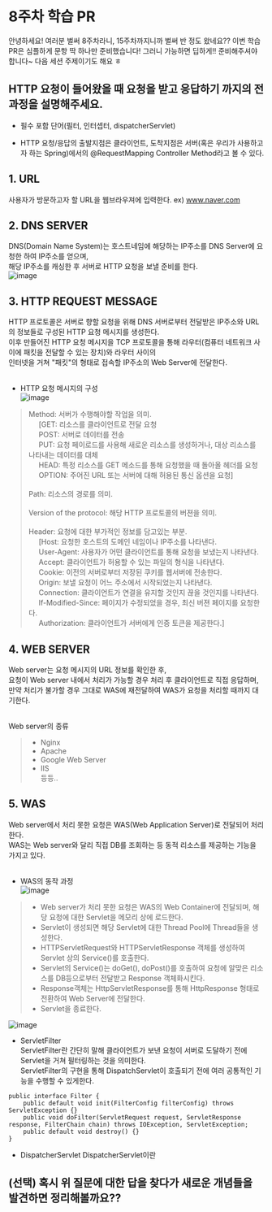 # 8주차 학습 PR

안녕하세요! 여러분 벌써 8주차라니, 15주차까지니까 벌써 반 정도 왔네요??
이번 학습 PR은 심플하게 문항 딱 하나만 준비했습니다!
그러니 가능하면 딥하게!! 준비해주셔야 합니다~ 다음 세션 주제이기도 해요 ㅎ

## HTTP 요청이 들어왔을 때 요청을 받고 응답하기 까지의 전 과정을 설명해주세요.
* 필수 포함 단어(필터, 인터셉터, dispatcherServlet)

* HTTP 요청/응답의 출발지점은 클라이언트, 도착지점은 서버(혹은 우리가 사용하고자 하는 Spring)에서의 @RequestMapping Controller Method라고 볼 수 있다.

## 1. URL
사용자가 방문하고자 할 URL을 웹브라우져에 입력한다.  ex) www.naver.com </br>

## 2. DNS SERVER
DNS(Domain Name System)는 호스트네임에 해당하는 IP주소를 DNS Server에 요청한 하여 IP주소를 얻으며,<br>
해당 IP주소를 캐싱한 후 서버로 HTTP 요청을 보낼 준비를 한다. <br>
![image](https://github.com/wambatcodeeee/COW-Spring-2/assets/103747580/fe696e1f-2e51-412c-873c-8a236a8bfbd3)


## 3. HTTP REQUEST MESSAGE
HTTP 프로토콜은 서버로 향할 요청을 위해 DNS 서버로부터 전달받은 IP주소와 URL의 정보들로 구성된 HTTP 요청 메시지를 생성한다.<br>
이후 만들어진 HTTP 요청 메시지을 TCP 프로토콜을 통해 라우터(컴퓨터 네트워크 사이에 패킷을 전달할 수 있는 장치)와 라우터 사이의<br>
인터넷을 거쳐 "패킷"의 형태로 접속할 IP주소의 Web Server에 전달한다.<br><br>

* HTTP 요청 메시지의 구성</br>
![image](https://github.com/wambatcodeeee/COW-Spring-2/assets/103747580/d86107b0-5507-4a9d-ae44-20ef3cfcf476) <br>
> Method: 서버가 수행해야할 작업을 의미.<br>
&nbsp;&nbsp;&nbsp;&nbsp; [GET: 리소스를 클라이언트로 전달 요청</br>
&nbsp;&nbsp;&nbsp;&nbsp; POST: 서버로 데이터를 전송</br>
&nbsp;&nbsp;&nbsp;&nbsp; PUT: 요청 페이로드를 사용해 새로운 리소스를 생성하거나, 대상 리소스를 나타내는 데이터를 대체</br>
&nbsp;&nbsp;&nbsp;&nbsp; HEAD: 특정 리소스를 GET 메소드를 통해 요청했을 때 돌아올 헤더를 요청<br>
&nbsp;&nbsp;&nbsp;&nbsp; OPTION: 주어진 URL 또는 서버에 대해 허용된 통신 옵션을 요청]<br><br>
> Path: 리소스의 경로를 의미.<br><br>
> Version of the protocol: 해당 HTTP 프로토콜의 버젼을 의미.<br><br>
> Header: 요청에 대한 부가적인 정보를 담고있는 부분.<br>
&nbsp;&nbsp;&nbsp;&nbsp; [Host: 요청한 호스트의 도메인 네임이나 IP주소를 나타낸다.<br>
&nbsp;&nbsp;&nbsp;&nbsp; User-Agent: 사용자가 어떤 클라이언트를 통해 요청을 보냈는지 나타낸다.<br>
&nbsp;&nbsp;&nbsp;&nbsp; Accept: 클라이언트가 허용할 수 있는 파일의 형식을 나타낸다.<br>
&nbsp;&nbsp;&nbsp;&nbsp; Cookie: 이전의 서버로부터 저장된 쿠키를 웹서버에 전송한다.<br>
&nbsp;&nbsp;&nbsp;&nbsp; Origin: 보낼 요청이 어느 주소에서 시작되었는지 나타낸다.<br>
&nbsp;&nbsp;&nbsp;&nbsp; Connection: 클라이언트가 연결을 유지할 것인지 끊을 것인지를 나타낸다.<br>
&nbsp;&nbsp;&nbsp;&nbsp; If-Modified-Since: 페이지가 수정되었을 경우, 최신 버젼 페이지를 요청한다.<br>
&nbsp;&nbsp;&nbsp;&nbsp; Authorization: 클라이언트가 서버에게 인증 토큰을 제공한다.]<br>

## 4. WEB SERVER
Web server는 요청 메시지의 URL 정보를 확인한 후,<br>
요청이 Web server 내에서 처리가 가능할 경우 처리 후 클라이언트로 직접 응답하며,<br>
만약 처리가 불가할 경우 그대로 WAS에 재전달하여 WAS가 요청을 처리할 때까지 대기한다.<br><br>

Web server의 종류<br>
>- Nginx
>- Apache
>- Google Web Server
>- IIS<br>
등등..

## 5. WAS
Web server에서 처리 못한 요청은 WAS(Web Application Server)로 전달되어 처리한다.<br>
WAS는 Web server와 달리 직접 DB를 조회하는 등 동적 리소스를 제공하는 기능을 가지고 있다.<br><br>
- WAS의 동작 과정<br>
![image](https://github.com/wambatcodeeee/COW-Spring-2/assets/103747580/fe4f370c-1555-40c6-a67e-567af135a55e)
>- Web server가 처리 못한 요청은 WAS의 Web Container에 전달되며, 해당 요청에 대한 Servlet을 메모리 상에 로드한다.
>- Servlet이 생성되면 해당 Servlet에 대한 Thread Pool에 Thread들을 생성한다.
>- HTTPServletRequest와 HTTPServletResponse 객체를 생성하여 Servlet 상의 Service()를 호출한다.
>- Servlet의 Service()는 doGet(), doPost()를 호출하여 요청에 알맞은 리소스를 DB등으로부터 전달받고 Response 객체화시킨다.
>- Response객체는 HttpServletResponse를 통해 HttpResponse 형태로 전환하여 Web Server에 전달한다.
>- Servlet을 종료한다.


![image](https://github.com/wambatcodeeee/COW-Spring-2/assets/103747580/8cd9b2b0-e12a-48c8-8aee-e23d2f9e1a3b)

- ServletFilter<br>
ServletFilter란 간단히 말해 클라이언트가 보낸 요청이 서버로 도달하기 전에 Servlet을 거쳐 필터링하는 것을 의미한다.<br>
ServletFilter의 구현을 통해 DispatchServlet이 호출되기 전에 여러 공통적인 기능을 수행할 수 있게한다.

```
public interface Filter {
    public default void init(FilterConfig filterConfig) throws ServletException {}
    public void doFilter(ServletRequest request, ServletResponse response, FilterChain chain) throws IOException, ServletException;
    public default void destroy() {}
}
```

- DispatcherServlet
DispatcherServlet이란 


## (선택) 혹시 위 질문에 대한 답을 찾다가 새로운 개념들을 발견하면 정리해볼까요??
